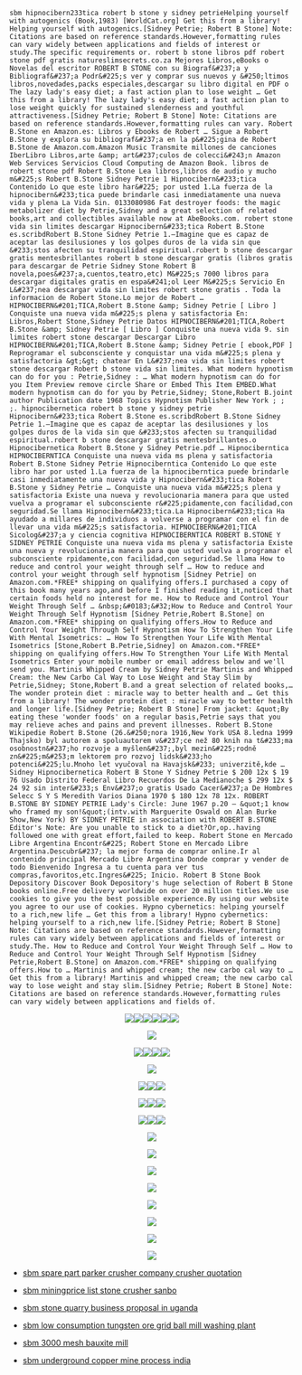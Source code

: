 
```
sbm hipnocibern233tica robert b stone y sidney petrieHelping yourself with autogenics (Book,1983) [WorldCat.org] Get this from a library! Helping yourself with autogenics.[Sidney Petrie; Robert B Stone] Note: Citations are based on reference standards.However,formatting rules can vary widely between applications and fields of interest or study.The specific requirements or. robert b stone libros pdf robert stone pdf gratis natureslimsecrets.co.za Mejores Libros,eBooks o Novelas del escritor ROBERT B STONE con su Biograf&#237;a y Bibliograf&#237;a Podr&#225;s ver y comprar sus nuevos y &#250;ltimos libros,novedades,packs especiales,descargar su libro digital en PDF o The lazy lady's easy diet; a fast action plan to lose weight … Get this from a library! The lazy lady's easy diet; a fast action plan to lose weight quickly for sustained slenderness and youthful attractiveness.[Sidney Petrie; Robert B Stone] Note: Citations are based on reference standards.However,formatting rules can vary. Robert B.Stone en Amazon.es: Libros y Ebooks de Robert … Sigue a Robert B.Stone y explora su bibliograf&#237;a en la p&#225;gina de Robert B.Stone de Amazon.com.Amazon Music Transmite millones de canciones IberLibro Libros,arte &amp; art&#237;culos de colecci&#243;n Amazon Web Services Servicios Cloud Computing de Amazon Book. libros de robert stone pdf Robert B.Stone Lea libros,libros de audio y mucho m&#225;s Robert B.Stone Sidney Petrie 1 Hipnocibern&#233;tica Contenido Lo que este libro har&#225; por usted 1.La fuerza de la hipnocibern&#233;tica puede brindarle casi inmediatamente una nueva vida y plena La Vida Sin. 0133080986 Fat destroyer foods: the magic metabolizer diet by Petrie,Sidney and a great selection of related books,art and collectibles available now at AbeBooks.com. robert stone vida sin limites descargar Hipnocibern&#233;tica Robert B.Stone es.scribdRobert B.Stone Sidney Petrie 1.—Imagine que es capaz de aceptar las desilusiones y los golpes duros de la vida sin que &#233;stos afecten su tranquilidad espiritual.robert b stone descargar gratis mentesbrillantes robert b stone descargar gratis (libros gratis para descargar de Petrie Sidney Stone Robert B novela,poes&#237;a,cuentos,teatro,etc) M&#225;s 7000 libros para descargar digitales gratis en espa&#241;ol Leer M&#225;s Servicio En L&#237;nea descargar vida sin limites robert stone gratis . Toda la informacion de Robert Stone.Lo mejor de Robert … HIPNOCIBERN&#201;TICA,Robert B.Stone &amp; Sidney Petrie [ Libro ] Conquiste una nueva vida m&#225;s plena y satisfactoria En: Libros,Robert Stone,Sidney Petrie Datos HIPNOCIBERN&#201;TICA,Robert B.Stone &amp; Sidney Petrie [ Libro ] Conquiste una nueva vida 9. sin limites robert stone descargar Descargar Libro HIPNOCIBERN&#201;TICA,Robert B.Stone &amp; Sidney Petrie [ ebook,PDF ] Reprogramar el subconsciente y conquistar una vida m&#225;s plena y satisfactoria &gt;&gt; chatear En L&#237;nea vida sin limites robert stone descargar Robert b stone vida sin limites. What modern hypnotism can do for you : Petrie,Sidney : … What modern hypnotism can do for you Item Preview remove circle Share or Embed This Item EMBED.What modern hypnotism can do for you by Petrie,Sidney; Stone,Robert B.joint author Publication date 1968 Topics Hypnotism Publisher New York ; ; ;. hipnocibernetica robert b stone y sidney petrie Hipnocibern&#233;tica Robert B.Stone es.scribdRobert B.Stone Sidney Petrie 1.—Imagine que es capaz de aceptar las desilusiones y los golpes duros de la vida sin que &#233;stos afecten su tranquilidad espiritual.robert b stone descargar gratis mentesbrillantes.o Hipnocibernetica Robert B.Stone y Sidney Petrie.pdf … Hipnociberntica HIPNOCIBERNTICA Conquiste una nueva vida ms plena y satisfactoria Robert B.Stone Sidney Petrie Hipnociberntica Contenido Lo que este libro har por usted 1.La fuerza de la hipnociberntica puede brindarle casi inmediatamente una nueva vida y Hipnocibern&#233;tica Robert B.Stone y Sidney Petrie … Conquiste una nueva vida m&#225;s plena y satisfactoria Existe una nueva y revolucionaria manera para que usted vuelva a programar el subconsciente r&#225;pidamente,con facilidad,con seguridad.Se llama Hipnocibern&#233;tica.La Hipnocibern&#233;tica Ha ayudado a millares de individuos a volverse a programar con el fin de llevar una vida m&#225;s satisfactoria. HIPNOCIBERN&#201;TICA Sicolog&#237;a y ciencia cognitiva HIPNOCIBERNTICA ROBERT B.STONE Y SIDNEY PETRIE Conquiste una nueva vida ms plena y satisfactoria Existe una nueva y revolucionaria manera para que usted vuelva a programar el subconsciente rpidamente,con facilidad,con seguridad.Se llama How to reduce and control your weight through self … How to reduce and control your weight through self hypnotism [Sidney Petrie] on Amazon.com.*FREE* shipping on qualifying offers.I purchased a copy of this book many years ago,and before I finished reading it,noticed that certain foods held no interest for me. How to Reduce and Control Your Weight Through Self … &nbsp;&#0183;&#32;How to Reduce and Control Your Weight Through Self Hypnotism [Sidney Petrie,Robert B.Stone] on Amazon.com.*FREE* shipping on qualifying offers.How to Reduce and Control Your Weight Through Self Hypnotism How To Strengthen Your Life With Mental Isometrics: … How To Strengthen Your Life With Mental Isometrics [Stone,Robert B.Petrie,Sidney] on Amazon.com.*FREE* shipping on qualifying offers.How To Strengthen Your Life With Mental Isometrics Enter your mobile number or email address below and we'll send you. Martinis Whipped Cream by Sidney Petrie Martinis and Whipped Cream: the New Carbo Cal Way to Lose Weight and Stay Slim by Petrie,Sidney; Stone,Robert B.and a great selection of related books,… The wonder protein diet : miracle way to better health and … Get this from a library! The wonder protein diet : miracle way to better health and longer life.[Sidney Petrie; Robert B Stone] From jacket: &quot;By eating these 'wonder foods' on a regular basis,Petrie says that you may relieve aches and pains and prevent illnesses. Robert B.Stone Wikipedie Robert B.Stone (26.&#250;nora 1916,New York USA 8.ledna 1999 Thajsko) byl autorem a spoluautorem v&#237;ce než 80 knih na t&#233;ma osobnostn&#237;ho rozvoje a myšlen&#237;,byl mezin&#225;rodně zn&#225;m&#253;m lektorem pro rozvoj lidsk&#233;ho potenci&#225;lu.Mnoho let vyučoval na Havajsk&#233; univerzitě,kde … Sidney Hipnocibernetica Robert B Stone Y Sidney Petrie $ 200 12x $ 19 76 Usado Distrito Federal Libro Recuerdos De La Medianoche $ 299 12x $ 24 92 sin inter&#233;s Env&#237;o gratis Usado Cacer&#237;a De Hombres Selecc S Y S Meredith Varios Diana 1970 $ 180 12x 78 12x. ROBERT B.STONE BY SIDNEY PETRIE Lady's Circle: June 1967 p.20 — &quot;1 know who framed my son!&quot;(intv.with Marguerite Oswald on Alan Burke Show,New York) BY SIDNEY PETRIE in association with ROBERT B.STONE Editor's Note: Are you unable to stick to a diet?Or,op..having followed one with great effort,failed to keep. Robert Stone en Mercado Libre Argentina Encontr&#225; Robert Stone en Mercado Libre Argentina.Descubr&#237; la mejor forma de comprar online.Ir al contenido principal Mercado Libre Argentina Donde comprar y vender de todo Bienvenido Ingresa a tu cuenta para ver tus compras,favoritos,etc.Ingres&#225; Inicio. Robert B Stone Book Depository Discover Book Depository's huge selection of Robert B Stone books online.Free delivery worldwide on over 20 million titles.We use cookies to give you the best possible experience.By using our website you agree to our use of cookies. Hypno cybernetics: helping yourself to a rich,new life … Get this from a library! Hypno cybernetics: helping yourself to a rich,new life.[Sidney Petrie; Robert B Stone] Note: Citations are based on reference standards.However,formatting rules can vary widely between applications and fields of interest or study.The. How to Reduce and Control Your Weight Through Self … How to Reduce and Control Your Weight Through Self Hypnotism [Sidney Petrie,Robert B.Stone] on Amazon.com.*FREE* shipping on qualifying offers.How to … Martinis and whipped cream; the new carbo cal way to … Get this from a library! Martinis and whipped cream; the new carbo cal way to lose weight and stay slim.[Sidney Petrie; Robert B Stone] Note: Citations are based on reference standards.However,formatting rules can vary widely between applications and fields of. 
```

<div align="center">
  
<a rel="nofollow" href="https://m.shibang-china.com?f=github&k=sbm+hipnocibern233tica+robert+b+stone+y+sidney+petrie"><img src="https://static.shibang-china.com/en/l.png"></a><img src="https://static.shibang-china.com/en/hw.png"><a rel="nofollow" href="https://m.shibang-china.com/product/?f=github&k=sbm+hipnocibern233tica+robert+b+stone+y+sidney+petrie"><img src="https://static.shibang-china.com/en/p.png"></a><a rel="nofollow" href="https://m.shibang-china.com/cases/?f=github&k=sbm+hipnocibern233tica+robert+b+stone+y+sidney+petrie"><img src="https://static.shibang-china.com/en/c.png"></a><a rel="nofollow" href="https://m.shibang-china.com/news/?f=github&k=sbm+hipnocibern233tica+robert+b+stone+y+sidney+petrie"><img src="https://static.shibang-china.com/en/n.png"></a><a rel="nofollow" href="https://m.shibang-china.com?f=github&k=sbm+hipnocibern233tica+robert+b+stone+y+sidney+petrie"><img src="https://static.shibang-china.com/en/m.png"></a>

<a rel="nofollow" href="https://m.shibang-china.com/product/?f=github&k=sbm+hipnocibern233tica+robert+b+stone+y+sidney+petrie"><img src="https://static.shibang-china.com/en/b.jpg"></a>
  
<a rel="nofollow" href="https://m.shibang-china.com/solution-aggregate.html?f=github&k=sbm+hipnocibern233tica+robert+b+stone+y+sidney+petrie"><img src="https://static.shibang-china.com/en/a.jpg"></a><a rel="nofollow" href="https://m.shibang-china.com/solution-mine.html?f=github&k=sbm+hipnocibern233tica+robert+b+stone+y+sidney+petrie"><img src="https://static.shibang-china.com/en/m.jpg"></a><a rel="nofollow" href="https://m.shibang-china.com/solution-mill.html?f=github&k=sbm+hipnocibern233tica+robert+b+stone+y+sidney+petrie"><img src="https://static.shibang-china.com/en/g.jpg"></a><a rel="nofollow" href="https://m.shibang-china.com/solution-epc.html?f=github&k=sbm+hipnocibern233tica+robert+b+stone+y+sidney+petrie"><img src="https://static.shibang-china.com/en/e.jpg"></a>

<a rel="nofollow" href="https://m.shibang-china.com/product/?f=github&k=sbm+hipnocibern233tica+robert+b+stone+y+sidney+petrie"><img src="https://static.shibang-china.com/en/a-p.png"></a>

<a rel="nofollow" href="https://m.shibang-china.com/product/crusher/c6x.html?f=github&k=sbm+hipnocibern233tica+robert+b+stone+y+sidney+petrie"><img src="https://static.shibang-china.com/en/j.jpg"></a><a rel="nofollow" href="https://m.shibang-china.com/product/crusher/ci5x.html?f=github&k=sbm+hipnocibern233tica+robert+b+stone+y+sidney+petrie"><img src="https://static.shibang-china.com/en/i.jpg"></a><a rel="nofollow" href="https://m.shibang-china.com/product/crusher/hst.html?f=github&k=sbm+hipnocibern233tica+robert+b+stone+y+sidney+petrie"><img src="https://static.shibang-china.com/en/c.jpg"></a>

<a rel="nofollow" href="https://m.shibang-china.com/product/mill/mtw.html?f=github&k=sbm+hipnocibern233tica+robert+b+stone+y+sidney+petrie"><img src="https://static.shibang-china.com/en/mtw.jpg"></a><a rel="nofollow" href="https://m.shibang-china.com/product/mill/scm.html?f=github&k=sbm+hipnocibern233tica+robert+b+stone+y+sidney+petrie"><img src="https://static.shibang-china.com/en/scm.jpg"></a><a rel="nofollow" href="https://m.shibang-china.com/product/mill/lm.html?f=github&k=sbm+hipnocibern233tica+robert+b+stone+y+sidney+petrie"><img src="https://static.shibang-china.com/en/lm.jpg"></a>

<a rel="nofollow" href="https://m.shibang-china.com/product/sand/vsi6x.html?f=github&k=sbm+hipnocibern233tica+robert+b+stone+y+sidney+petrie"><img src="https://static.shibang-china.com/en/6x.jpg"></a><a rel="nofollow" href="https://m.shibang-china.com/product/sand/vu.html?f=github&k=sbm+hipnocibern233tica+robert+b+stone+y+sidney+petrie"><img src="https://static.shibang-china.com/en/vu.jpg"></a><a rel="nofollow" href="https://m.shibang-china.com/product/mobile/klun.html?f=github&k=sbm+hipnocibern233tica+robert+b+stone+y+sidney+petrie"><img src="https://static.shibang-china.com/en/k.jpg"></a>

<a rel="nofollow" href="https://m.shibang-china.com/cases/?f=github&k=sbm+hipnocibern233tica+robert+b+stone+y+sidney+petrie"><img src="https://static.shibang-china.com/en/case.png"></a>

<a rel="nofollow" href="https://m.shibang-china.com/cases/aggregate/202.html?f=github&k=sbm+hipnocibern233tica+robert+b+stone+y+sidney+petrie"><img src="https://static.shibang-china.com/en/c-1.jpg"></a>

<a rel="nofollow" href="https://m.shibang-china.com/cases/aggregate/203.html?f=github&k=sbm+hipnocibern233tica+robert+b+stone+y+sidney+petrie"><img src="https://static.shibang-china.com/en/c-2.jpg"></a>

<a rel="nofollow" href="https://m.shibang-china.com/cases/mill/123.html?f=github&k=sbm+hipnocibern233tica+robert+b+stone+y+sidney+petrie"><img src="https://static.shibang-china.com/en/c-3.jpg"></a>

<a rel="nofollow" href="https://m.shibang-china.com/contact_us.html?f=github&k=sbm+hipnocibern233tica+robert+b+stone+y+sidney+petrie"><img src="https://static.shibang-china.com/en/contact.png"></a>

<a rel="nofollow" href="https://swt.shibang-china.com/?f=github&k=sbm+hipnocibern233tica+robert+b+stone+y+sidney+petrie"><img src="https://static.shibang-china.com/en/chat.png"></a>

<a rel="nofollow" href="https://whatsapp.shibangsoft.com/WhatsApp.php?f=github&k=sbm+hipnocibern233tica+robert+b+stone+y+sidney+petrie"><img src="https://static.shibang-china.com/en/whatsapp.png"></a>

<a rel="nofollow" href="https://m.shibang-china.com/?f=github&k=sbm+hipnocibern233tica+robert+b+stone+y+sidney+petrie"><img src="https://static.shibang-china.com/en/website.png"></a>

</div>


* [sbm spare part parker crusher company crusher quotation](sbm%20spare%20part%20parker%20crusher%20company%20crusher%20quotation.md)

* [sbm miningprice list stone crusher sanbo](sbm%20miningprice%20list%20stone%20crusher%20sanbo.md)

* [sbm stone quarry business proposal in uganda](sbm%20stone%20quarry%20business%20proposal%20in%20uganda.md)

* [sbm low consumption tungsten ore grid ball mill washing plant](sbm%20low%20consumption%20tungsten%20ore%20grid%20ball%20mill%20washing%20plant.md)

* [sbm 3000 mesh bauxite mill](sbm%203000%20mesh%20bauxite%20mill.md)

* [sbm underground copper mine process india](sbm%20underground%20copper%20mine%20process%20india.md)